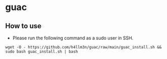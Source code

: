 # guac
## How to use
* Please run the following command as a sudo user in SSH.
```
wget -O - https://github.com/h4llm3n/guac/raw/main/guac_install.sh && sudo bash guac_install.sh | bash
```
